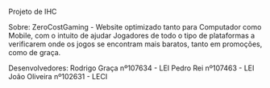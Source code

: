 Projeto de IHC

Sobre:
ZeroCostGaming - Website optimizado tanto para Computador como Mobile,
com o intuito de ajudar Jogadores de todo o tipo de plataformas a verificarem onde os jogos se encontram mais baratos,
tanto em promoções, como de graça.

Desenvolvedores:
Rodrigo Graça nº107634 - LEI
Pedro Rei nº107463 - LEI
João Oliveira nº102631 - LECI
